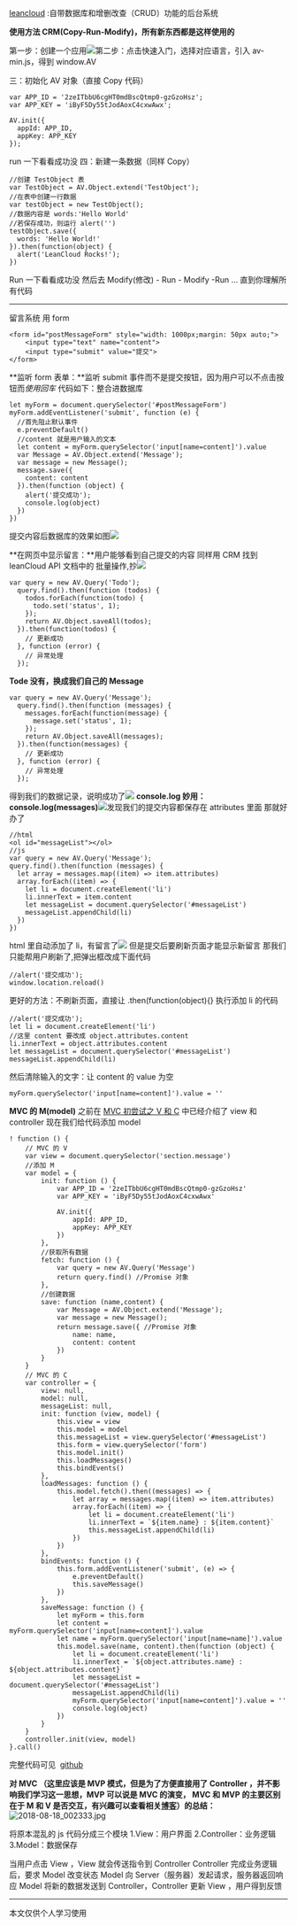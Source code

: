 [leancloud](https://leancloud.cn/ "null") :自带数据库和增删改查（CRUD）功能的后台系统

**使用方法 CRM(Copy-Run-Modify)，所有新东西都是这样使用的**

第一步：创建一个应用![](https://upload-images.jianshu.io/upload_images/7094266-911b2691820426db.png?imageMogr2/auto-orient/strip%7CimageView2/2/w/1240)第二步：点击快速入门，选择对应语言，引入 av-min.js，得到 window.AV

三：初始化 AV 对象（直接 Copy 代码）

```
var APP_ID = '2zeITbbU6cgHT0mdBscQtmp0-gzGzoHsz';
var APP_KEY = 'iByF5Dy55tJodAoxC4cxwAwx';

AV.init({
  appId: APP_ID,
  appKey: APP_KEY
});
```

run 一下看看成功没
四：新建一条数据（同样 Copy）

```
//创建 TestObject 表
var TestObject = AV.Object.extend('TestObject');
//在表中创建一行数据
var testObject = new TestObject();
//数据内容是 words:'Hello World'
//若保存成功，则运行 alert('')
testObject.save({
  words: 'Hello World!'
}).then(function(object) {
  alert('LeanCloud Rocks!');
})
```

Run 一下看看成功没
然后去 Modify(修改) - Run - Modify -Run ...
直到你理解所有代码

---

留言系统
用 form

```
<form id="postMessageForm" style="width: 1000px;margin: 50px auto;">
    <input type="text" name="content">
    <input type="submit" value="提交">
</form>
```

**监听 form 表单：**监听 submit 事件而不是提交按钮，因为用户可以不点击按钮而*使用回车*
代码如下：整合进数据库

```
let myForm = document.querySelector('#postMessageForm')
myForm.addEventListener('submit', function (e) {
  //首先阻止默认事件
  e.preventDefault()
  //content 就是用户输入的文本
  let content = myForm.querySelector('input[name=content]').value
  var Message = AV.Object.extend('Message');
  var message = new Message();
  message.save({
    content: content
  }).then(function (object) {
    alert('提交成功');
    console.log(object)
  })
})
```

提交内容后数据库的效果如图![](https://upload-images.jianshu.io/upload_images/7094266-6dd1c7f1e4be86b8.png?imageMogr2/auto-orient/strip%7CimageView2/2/w/1240)

**在网页中显示留言：**用户能够看到自己提交的内容
同样用 CRM
找到 leanCloud API 文档中的 批量操作,抄![](https://upload-images.jianshu.io/upload_images/7094266-79648fd5b65b10cf.png?imageMogr2/auto-orient/strip%7CimageView2/2/w/1240)

```
var query = new AV.Query('Todo');
  query.find().then(function (todos) {
    todos.forEach(function(todo) {
      todo.set('status', 1);
    });
    return AV.Object.saveAll(todos);
  }).then(function(todos) {
    // 更新成功
  }, function (error) {
    // 异常处理
  });
```

**Tode 没有，换成我们自己的 Message**

```
var query = new AV.Query('Message');
  query.find().then(function (messages) {
    messages.forEach(function(message) {
      message.set('status', 1);
    });
    return AV.Object.saveAll(messages);
  }).then(function(messages) {
    // 更新成功
  }, function (error) {
    // 异常处理
  });
```

得到我们的数据记录，说明成功了![](https://upload-images.jianshu.io/upload_images/7094266-7d15bdf41d3baf59.png?imageMogr2/auto-orient/strip%7CimageView2/2/w/1240)
**console.log 妙用：console.log(messages)**![](https://upload-images.jianshu.io/upload_images/7094266-69cc0f435e75a9fe.png?imageMogr2/auto-orient/strip%7CimageView2/2/w/1240)发现我们的提交内容都保存在 attributes 里面
那就好办了

```
//html
<ol id="messageList"></ol>
//js
var query = new AV.Query('Message');
query.find().then(function (messages) {
  let array = messages.map((item) => item.attributes)
  array.forEach((item) => {
    let li = document.createElement('li')
    li.innerText = item.content
    let messageList = document.querySelector('#messageList')
    messageList.appendChild(li)
  })
})
```

html 里自动添加了 li，有留言了![](https://upload-images.jianshu.io/upload_images/7094266-4b9263c50680d71d.png?imageMogr2/auto-orient/strip%7CimageView2/2/w/1240)
但是提交后要刷新页面才能显示新留言
那我们只能帮用户刷新了,把弹出框改成下面代码

```
//alert('提交成功');
window.location.reload()
```

更好的方法：不刷新页面，直接让 .then(function(object){} 执行添加 li 的代码

```
//alert('提交成功');
let li = document.createElement('li')
//这里 content 要改成 object.attributes.content
li.innerText = object.attributes.content
let messageList = document.querySelector('#messageList')
messageList.appendChild(li)
```

然后清除输入的文字：让 content 的 value 为空

```
myForm.querySelector('input[name=content]').value = ''
```

**MVC 的 M(model)**
之前在 [MVC 初尝试之 V 和 C](https://www.jianshu.com/p/e4d9f7ef403c) 中已经介绍了 view 和 controller
现在我们给代码添加 model

```
! function () {
	// MVC 的 V
	var view = document.querySelector('section.message')
	//添加 M
	var model = {
		init: function () {
			var APP_ID = '2zeITbbU6cgHT0mdBscQtmp0-gzGzoHsz'
			var APP_KEY = 'iByF5Dy55tJodAoxC4cxwAwx'

			AV.init({
				appId: APP_ID,
				appKey: APP_KEY
			})
		},
		//获取所有数据
		fetch: function () {
			var query = new AV.Query('Message')
			return query.find() //Promise 对象
		},
		//创建数据
		save: function (name,content) {
			var Message = AV.Object.extend('Message');
			var message = new Message();
			return message.save({ //Promise 对象
				name: name,
				content: content
			})
		}
	}
	// MVC 的 C
	var controller = {
		view: null,
		model: null,
		messageList: null,
		init: function (view, model) {
			this.view = view
			this.model = model
			this.messageList = view.querySelector('#messageList')
			this.form = view.querySelector('form')
			this.model.init()
			this.loadMessages()
			this.bindEvents()
		},
		loadMessages: function () {
			this.model.fetch().then((messages) => {
				let array = messages.map((item) => item.attributes)
				array.forEach((item) => {
					let li = document.createElement('li')
					li.innerText = `${item.name} : ${item.content}`
					this.messageList.appendChild(li)
				})
			})
		},
		bindEvents: function () {
			this.form.addEventListener('submit', (e) => {
				e.preventDefault()
				this.saveMessage()
			})
		},
		saveMessage: function () {
			let myForm = this.form
			let content = myForm.querySelector('input[name=content]').value
			let name = myForm.querySelector('input[name=name]').value
			this.model.save(name, content).then(function (object) {
				let li = document.createElement('li')
				li.innerText = `${object.attributes.name} : ${object.attributes.content}`
				let messageList = document.querySelector('#messageList')
				messageList.appendChild(li)
				myForm.querySelector('input[name=content]').value = ''
				console.log(object)
			})
		}
	}
	controller.init(view, model)
}.call()
```

完整代码可见  [github](https://link.zhihu.com/?target=https%3A//github.com/Adashuai5/My-resume)

**对 MVC （这里应该是 MVP 模式，但是为了方便直接用了 Controller ，并不影响我们学习这一思想，MVP 可以说是 MVC 的演变， MVC 和 MVP 的主要区别在于 M 和 V 是否交互，有兴趣可以查看相关[博客](http://www.ruanyifeng.com/blog/2015/02/mvcmvp_mvvm.html)）的总结：**![2018-08-18_002333.jpg](https://upload-images.jianshu.io/upload_images/7094266-4cc147985383849d.jpg?imageMogr2/auto-orient/strip%7CimageView2/2/w/1240)

将原本混乱的 js 代码分成三个模块
1.View：用户界面
2.Controller：业务逻辑
3.Model：数据保存

当用户点击 View ，View 就会传送指令到 Controller
Controller 完成业务逻辑后，要求 Model 改变状态
Model 向 Server（服务器）发起请求，服务器返回响应
Model 将新的数据发送到 Controller，Controller 更新 View ，用户得到反馈

---

本文仅供个人学习使用
